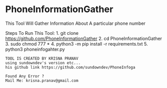 # PhoneInformationGather
This Tool Will Gather Information About A particular phone number

Steps To Run This Tool:
    1. git clone https://github.com/PhoneInformationGather
    2. cd PhoneInformationGather
    3. sudo chmod 777 *
    4. python3 -m pip install -r requirements.txt
    5. python3 phoneinfogahter.py
    
    TOOL IS CREATED BY KRISNA PRANAV
    using sundowndev's version etc...
    his github link https://github.com/sundowndev/PhoneInfoga
    
    Found Any Error ?
    Mail Me: krisna.pranav@gmail.com
